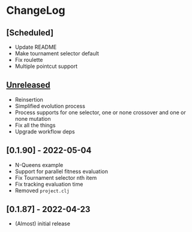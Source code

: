 # ChangeLog

## [Scheduled]

- Update README
- Make tournament selector default
- Fix roulette
- Multiple pointcut support


## [Unreleased]

- Reinsertion
- Simplified evolution process
- Process supports for one selector, one or none crossover and one or none mutation
- Fix all the things
- Upgrade workflow deps


## [0.1.90] - 2022-05-04

- N-Queens example
- Support for parallel fitness evaluation
- Fix Tournament selector nth item
- Fix tracking evaluation time
- Removed `project.clj`


## [0.1.87] - 2022-04-23
- (Almost) initial release

[Unreleased]: https://github.com/kongeor/chickn/compare/v0.1.90...HEAD
[v0.1.87]: https://github.com/kongeor/chickn/compare/v0.1.87...v0.1.90
